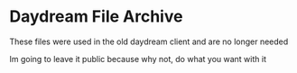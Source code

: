 # Daydream File Archive

These files were used in the old daydream client and are no longer needed

Im going to leave it public because why not, do what you want with it
